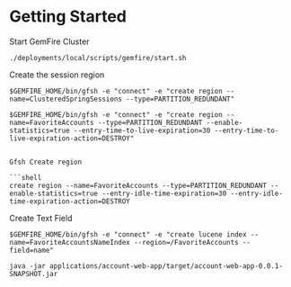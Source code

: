 # Getting Started


Start GemFire Cluster

```shell
./deployments/local/scripts/gemfire/start.sh
```

Create the session region

```shell
$GEMFIRE_HOME/bin/gfsh -e "connect" -e "create region --name=ClusteredSpringSessions --type=PARTITION_REDUNDANT"
```



```shell
$GEMFIRE_HOME/bin/gfsh -e "connect" -e "create region --name=FavoriteAccounts --type=PARTITION_REDUNDANT --enable-statistics=true --entry-time-to-live-expiration=30 --entry-time-to-live-expiration-action=DESTROY"


Gfsh Create region

```shell
create region --name=FavoriteAccounts --type=PARTITION_REDUNDANT --enable-statistics=true --entry-idle-time-expiration=30 --entry-idle-time-expiration-action=DESTROY
```


Create Text Field

```shell
$GEMFIRE_HOME/bin/gfsh -e "connect" -e "create lucene index --name=FavoriteAccountsNameIndex --region=/FavoriteAccounts --field=name"
```



```shell
java -jar applications/account-web-app/target/account-web-app-0.0.1-SNAPSHOT.jar
```